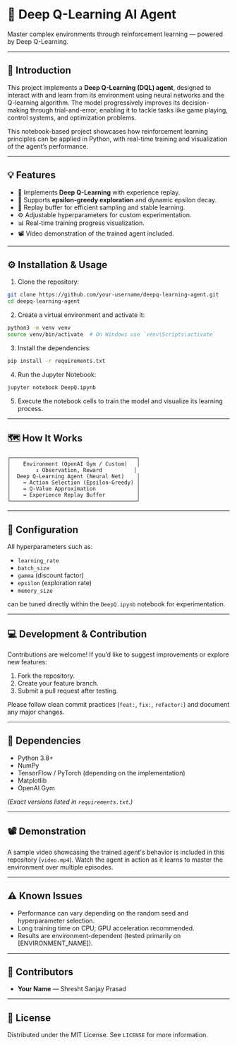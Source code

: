 
# 🧠 Deep Q-Learning AI Agent

Master complex environments through reinforcement learning — powered by Deep Q-Learning.

---

## 📝 Introduction

This project implements a **Deep Q-Learning (DQL) agent**, designed to interact with and learn from its environment using neural networks and the Q-learning algorithm. The model progressively improves its decision-making through trial-and-error, enabling it to tackle tasks like game playing, control systems, and optimization problems.

This notebook-based project showcases how reinforcement learning principles can be applied in Python, with real-time training and visualization of the agent’s performance.

---

## 💡 Features

- 🏹 Implements **Deep Q-Learning** with experience replay.
- 🔁 Supports **epsilon-greedy exploration** and dynamic epsilon decay.
- 💾 Replay buffer for efficient sampling and stable learning.
- ⚙️ Adjustable hyperparameters for custom experimentation.
- 📊 Real-time training progress visualization.
- 📽️ Video demonstration of the trained agent included.

---

## ⚙️ Installation & Usage

1. Clone the repository:

```bash
git clone https://github.com/your-username/deepq-learning-agent.git
cd deepq-learning-agent
```

2. Create a virtual environment and activate it:

```bash
python3 -m venv venv
source venv/bin/activate  # On Windows use `venv\Scripts\activate`
```

3. Install the dependencies:

```bash
pip install -r requirements.txt
```

4. Run the Jupyter Notebook:

```bash
jupyter notebook DeepQ.ipynb
```

5. Execute the notebook cells to train the model and visualize its learning process.

---

## 🗺️ How It Works

```
┌────────────────────────────────────────┐
│    Environment (OpenAI Gym / Custom)   │
│        ↕ Observation, Reward          │
│  Deep Q-Learning Agent (Neural Net)    │
│    ↔ Action Selection (Epsilon-Greedy) │
│    ↔ Q-Value Approximation             │
│    ↔ Experience Replay Buffer          │
└────────────────────────────────────────┘
```

---

## 🔧 Configuration

All hyperparameters such as:

- `learning_rate`
- `batch_size`
- `gamma` (discount factor)
- `epsilon` (exploration rate)
- `memory_size`

can be tuned directly within the `DeepQ.ipynb` notebook for experimentation.

---

## 💻 Development & Contribution

Contributions are welcome! If you’d like to suggest improvements or explore new features:

1. Fork the repository.
2. Create your feature branch.
3. Submit a pull request after testing.

Please follow clean commit practices (`feat:`, `fix:`, `refactor:`) and document any major changes.

---

## 🧠 Dependencies

- Python 3.8+
- NumPy
- TensorFlow / PyTorch (depending on the implementation)
- Matplotlib
- OpenAI Gym

*(Exact versions listed in `requirements.txt`.)*

---

## 📽️ Demonstration

A sample video showcasing the trained agent's behavior is included in this repository (`video.mp4`). Watch the agent in action as it learns to master the environment over multiple episodes.

---

## ⚠️ Known Issues

- Performance can vary depending on the random seed and hyperparameter selection.
- Long training time on CPU; GPU acceleration recommended.
- Results are environment-dependent (tested primarily on [ENVIRONMENT_NAME]).

---

## 🤝 Contributors

- **Your Name** — Shresht Sanjay Prasad

---

## 🪪 License

Distributed under the MIT License. See `LICENSE` for more information.
